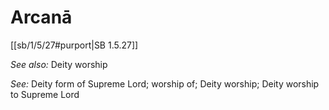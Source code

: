 # Arcanā

[[sb/1/5/27#purport|SB 1.5.27]]


*See also:* Deity worship

*See:* Deity form of Supreme Lord; worship of; Deity worship; Deity worship to Supreme Lord
